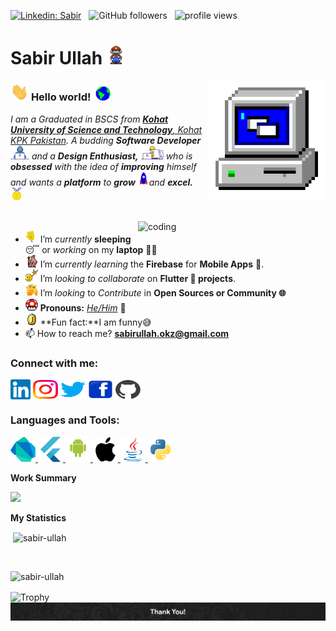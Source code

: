 
[![Linkedin: Sabir](https://img.shields.io/badge/-Sabir-red?style=flat-square&logo=Linkedin&logoColor=white&link=https://www.linkedin.com/in/sabir-ullah-2361a7257/)](https://www.linkedin.com/in/sabir-ullah-2361a7257/) &nbsp;
![GitHub followers](https://img.shields.io/github/followers/sabir-ullah?label=Follow&style=social) &nbsp;
<img alt = "profile views" src="https://komarev.com/ghpvc/?username=sabir-ullah&color=brightgreen">

 # Sabir Ullah&nbsp;<img src="https://github.com/sabir-ullah/sabir-ullah/blob/main/Assets/Mario_Hello_Big.gif" width="30px">
 
 <img align="right" alt="PC GIF" src="https://github.com/sabir-ullah/sabir-ullah/blob/main/Assets/PC.gif" width="190" />

### <img src="https://github.com/sabir-ullah/sabir-ullah/blob/main/Assets/Hi.gif" width="29px"> **Hello world!** &nbsp;<img src="https://github.com/sabir-ullah/sabir-ullah/blob/main/Assets/Earth.gif" width="24px">

 <p>
  <em>
    I am a Graduated in BSCS from <a href="http://www.kust.edu.pk/kust/"> <b>Kohat University of Science and Technology</b>, Kohat KPK Pakistan</a>.  
    A budding <b>Software Developer</b> <img src="https://github.com/sabir-ullah/sabir-ullah/blob/main/Assets/Developer.gif" width="30px"> and a <b>Design    Enthusiast,</b>&nbsp;<img src="https://github.com/sabir-ullah/sabir-ullah/blob/main/Assets/Designer.gif" width="36px">  who is <b>obsessed</b>
    with the idea of <b>improving</b> himself and wants a <b>platform</b> to 
    <b>grow</b> <img src="https://github.com/sabir-ullah/sabir-ullah/blob/main/Assets/Rocket.gif" width="18px">and 
    <b>excel.</b> <img src="https://github.com/sabir-ullah/sabir-ullah/blob/main/Assets/Medal.gif" width="20px">
  </em>  
</p>

<br>

<img align="right" alt="coding" width="300" src="https://user-images.githubusercontent.com/55389276/140866485-8fb1c876-9a8f-4d6a-98dc-08c4981eaf70.gif">

<!-- - 🔭 I'm currently working on **Mobile Application Development**
- 📫 How to reach me? **sabirullah.okz@gmail.com**
- 🤝 I’m looking for Contribute in **Open Source Projects**
- 🌱 I’m currently learning **Advanced level of development in Mobile apps**
- ⚡ Fun fact **I am funny😅** -->
- <img alt="GIF" src="https://github.com/sabir-ullah/sabir-ullah/blob/main/Assets/wave.gif" width="20px" /> I’m *currently* **sleeping** 😴 or *working* on my **laptop** 👨‍💻
- <img alt="GIF" src="https://github.com/sabir-ullah/sabir-ullah/blob/main/Assets/gandalf_parrot.gif" width="20px" /> I’m *currently learning* the **Firebase** for **Mobile Apps** 💪.
- <img alt="GIF" src="https://github.com/sabir-ullah/sabir-ullah/blob/main/Assets/headbang.gif" width="20px" /> I’m *looking to collaborate* on **Flutter 🐍 projects**.
- <img alt="GIF" src="https://github.com/sabir-ullah/sabir-ullah/blob/main/Assets/hmm.gif" width="20px" /> I’m *looking* to *Contribute* in **Open Sources or Community 🌐**
- <img alt="GIF" src="https://github.com/sabir-ullah/sabir-ullah/blob/main/Assets/powerup.gif" width="20px" /> **Pronouns:** [*He/Him*](https://pronoun.is/he) 🧔
- <img alt="GIF" src="https://github.com/sabir-ullah/sabir-ullah/blob/main/Assets/coin.gif" width="20px" /> **Fun fact:**I am funny😅
- 📫 How to reach me? **sabirullah.okz@gmail.com**

<h3 align="left">Connect with me:</h3>
<p align="left">
<a href="https://www.linkedin.com/in/sabir-ullah-2361a7257/" target="blank"><img align="center" src="https://github.com/sabir-ullah/sabir-ullah/blob/main/Assets/Linkedin.svg" alt="Linkedin Logo" width="32"></a>
<a href="https://www.instagram.com/sabirullah.okz/" target="blank"><img align="center" src="https://github.com/sabir-ullah/sabir-ullah/blob/main/Assets/Instagram.svg" alt="Instagram Logo" height="30" width="40" /></a>
<a href="https://twitter.com/imSabirullah" target="blank"><img align="center" src="https://github.com/sabir-ullah/sabir-ullah/blob/main/Assets/Twitter.svg" alt="Twitter Logo" height="30" width="40" /></a>
<a href="https://web.facebook.com/shakajani.h1" target="blank"><img align="center" src="https://github.com/sabir-ullah/sabir-ullah/blob/main/Assets/facebook.png" alt="Facebook Logo" height="30" width="40" /></a>
<a href="https://github.com/sabir-ullah" target="blank"><img align="center" src="https://github.com/sabir-ullah/sabir-ullah/blob/main/Assets/github.png" alt="github Logo" height="30" width="40" /></a>
</p>

<h3 align="left">Languages and Tools:</h3>
<p align="left"> <a href="https://dart.dev/" target="_blank" rel="noreferrer"> <img src="https://raw.githubusercontent.com/devicons/devicon/master/icons/dart/dart-original.svg" alt="dart" width="40" height="40"/> </a> <a href="https://flutter.dev/" target="_blank" rel="noreferrer"> <img src="https://raw.githubusercontent.com/devicons/devicon/master/icons/flutter/flutter-original.svg" alt="flutter" width="40" height="40"/> </a> <a href="https://www.android.com/" target="_blank" rel="noreferrer"> <img src="https://raw.githubusercontent.com/devicons/devicon/master/icons/android/android-original-wordmark.svg" alt="css3" width="40" height="40"/> </a> <a href="https://developer.apple.com/" target="_blank" rel="noreferrer"> <img src="https://raw.githubusercontent.com/devicons/devicon/master/icons/apple/apple-original.svg" alt="apple" width="40" height="40"/> </a> <a href="https://www.java.com" target="_blank" rel="noreferrer"> <img src="https://raw.githubusercontent.com/devicons/devicon/master/icons/java/java-original.svg" alt="java" width="40" height="40"/> </a>  <a href="https://www.python.org" target="_blank" rel="noreferrer"> <img src="https://raw.githubusercontent.com/devicons/devicon/master/icons/python/python-original.svg" alt="python" width="40" height="40"/> </a> </p>

<b>Work Summary</b><br>

<img src="https://github-readme-stats.vercel.app/api/top-langs/?username=sabir-ullah&layout=compact&count_private=true&theme=dark">


<b>My Statistics</b><br>

<p>&nbsp;<img align="center" src="https://github-readme-stats.vercel.app/api?username=sabir-ullah&show_icons=true&locale=en&theme=dark" alt="sabir-ullah" /></p>
<br>
<p><img width="500px" src="https://github-readme-streak-stats.herokuapp.com/?user=sabir-ullah&theme=dark" alt="sabir-ullah" style="max-width: 100%;"/>
</p>
<img alt="Trophy" align="center" height="250px" src="https://github-profile-trophy.vercel.app/?username=sabir-ullah&theme=radical"/>



<img src="https://github.com/sabir-ullah/sabir-ullah/blob/main/Footer.jpg">

